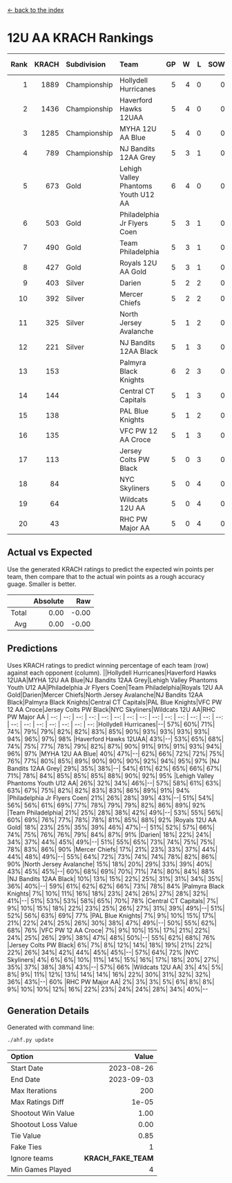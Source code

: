 [<- back to the index](readme.md)
# 12U AA KRACH Rankings
Rank|KRACH|Subdivision|Team|GP|W|L|SOW|SOL|T|SoS|Exp Wins|Win Diff
---:|---:|:---|:---|---:|---:|---:|---:|---:|---:|---:|---:|---:
1|1889|Championship|Hollydell Hurricanes|5|4|0|0|0|1|356|4.8|-0.0
2|1436|Championship|Haverford Hawks 12UAA|5|4|0|0|0|1|257|4.8|-0.0
3|1285|Championship|MYHA 12U AA Blue|5|4|0|0|0|1|225|4.8|-0.0
4|789|Championship|NJ Bandits 12AA Grey|5|3|1|0|0|1|590|3.8|-0.0
5|673|Gold|Lehigh Valley Phantoms Youth U12 AA|6|4|0|0|0|2|190|5.7|0.0
6|503|Gold|Philadelphia Jr Flyers Coen|5|3|1|0|0|1|262|3.9|0.0
7|490|Gold|Team Philadelphia|5|3|1|0|0|1|303|3.9|0.0
8|427|Gold|Royals 12U AA Gold|5|3|1|0|0|1|226|3.9|0.0
9|403|Silver|Darien|5|2|2|0|0|1|690|2.8|-0.0
10|392|Silver|Mercer Chiefs|5|2|2|0|0|1|556|2.9|0.0
11|325|Silver|North Jersey Avalanche|5|1|2|0|0|2|696|2.7|0.0
12|221|Silver|NJ Bandits 12AA Black|5|1|3|0|0|1|855|1.8|-0.0
13|153||Palmyra Black Knights|6|2|3|0|0|1|517|2.9|0.0
14|144||Central CT Capitals|5|1|3|0|0|1|561|1.8|-0.0
15|138||PAL Blue Knights|5|1|2|0|0|2|224|2.7|0.0
16|135||VFC PW 12 AA Croce|5|1|3|0|0|1|353|1.9|0.0
17|113||Jersey Colts PW Black|5|0|3|0|0|2|559|1.7|0.0
18|84||NYC Skyliners|5|0|4|0|0|1|667|0.9|0.0
19|64||Wildcats 12U AA|5|0|4|0|0|1|579|0.9|0.0
20|43||RHC PW Major AA|5|0|4|0|0|1|297|0.9|0.0

## Actual vs Expected
Use the generated KRACH ratings to predict the expected win points per team, then compare that to the actual win points as a rough accuracy guage. Smaller is better.

||Absolute|Raw
|---:|---:|---:
|Total|0.00|-0.00
|Avg|0.00|-0.00

## Predictions
Uses KRACH ratings to predict winning percentage of each team (row) against each opponent (column).
||Hollydell Hurricanes|Haverford Hawks 12UAA|MYHA 12U AA Blue|NJ Bandits 12AA Grey|Lehigh Valley Phantoms Youth U12 AA|Philadelphia Jr Flyers Coen|Team Philadelphia|Royals 12U AA Gold|Darien|Mercer Chiefs|North Jersey Avalanche|NJ Bandits 12AA Black|Palmyra Black Knights|Central CT Capitals|PAL Blue Knights|VFC PW 12 AA Croce|Jersey Colts PW Black|NYC Skyliners|Wildcats 12U AA|RHC PW Major AA
| --: | --: | --: | --: | --: | --: | --: | --: | --: | --: | --: | --: | --: | --: | --: | --: | --: | --: | --: | --: | --: 
|Hollydell Hurricanes|--| 57%| 60%| 71%| 74%| 79%| 79%| 82%| 82%| 83%| 85%| 90%| 93%| 93%| 93%| 93%| 94%| 96%| 97%| 98%
|Haverford Hawks 12UAA| 43%|--| 53%| 65%| 68%| 74%| 75%| 77%| 78%| 79%| 82%| 87%| 90%| 91%| 91%| 91%| 93%| 94%| 96%| 97%
|MYHA 12U AA Blue| 40%| 47%|--| 62%| 66%| 72%| 72%| 75%| 76%| 77%| 80%| 85%| 89%| 90%| 90%| 90%| 92%| 94%| 95%| 97%
|NJ Bandits 12AA Grey| 29%| 35%| 38%|--| 54%| 61%| 62%| 65%| 66%| 67%| 71%| 78%| 84%| 85%| 85%| 85%| 88%| 90%| 92%| 95%
|Lehigh Valley Phantoms Youth U12 AA| 26%| 32%| 34%| 46%|--| 57%| 58%| 61%| 63%| 63%| 67%| 75%| 82%| 82%| 83%| 83%| 86%| 89%| 91%| 94%
|Philadelphia Jr Flyers Coen| 21%| 26%| 28%| 39%| 43%|--| 51%| 54%| 56%| 56%| 61%| 69%| 77%| 78%| 79%| 79%| 82%| 86%| 89%| 92%
|Team Philadelphia| 21%| 25%| 28%| 38%| 42%| 49%|--| 53%| 55%| 56%| 60%| 69%| 76%| 77%| 78%| 78%| 81%| 85%| 88%| 92%
|Royals 12U AA Gold| 18%| 23%| 25%| 35%| 39%| 46%| 47%|--| 51%| 52%| 57%| 66%| 74%| 75%| 76%| 76%| 79%| 84%| 87%| 91%
|Darien| 18%| 22%| 24%| 34%| 37%| 44%| 45%| 49%|--| 51%| 55%| 65%| 73%| 74%| 75%| 75%| 78%| 83%| 86%| 90%
|Mercer Chiefs| 17%| 21%| 23%| 33%| 37%| 44%| 44%| 48%| 49%|--| 55%| 64%| 72%| 73%| 74%| 74%| 78%| 82%| 86%| 90%
|North Jersey Avalanche| 15%| 18%| 20%| 29%| 33%| 39%| 40%| 43%| 45%| 45%|--| 60%| 68%| 69%| 70%| 71%| 74%| 80%| 84%| 88%
|NJ Bandits 12AA Black| 10%| 13%| 15%| 22%| 25%| 31%| 31%| 34%| 35%| 36%| 40%|--| 59%| 61%| 62%| 62%| 66%| 73%| 78%| 84%
|Palmyra Black Knights|  7%| 10%| 11%| 16%| 18%| 23%| 24%| 26%| 27%| 28%| 32%| 41%|--| 51%| 53%| 53%| 58%| 65%| 70%| 78%
|Central CT Capitals|  7%|  9%| 10%| 15%| 18%| 22%| 23%| 25%| 26%| 27%| 31%| 39%| 49%|--| 51%| 52%| 56%| 63%| 69%| 77%
|PAL Blue Knights|  7%|  9%| 10%| 15%| 17%| 21%| 22%| 24%| 25%| 26%| 30%| 38%| 47%| 49%|--| 50%| 55%| 62%| 68%| 76%
|VFC PW 12 AA Croce|  7%|  9%| 10%| 15%| 17%| 21%| 22%| 24%| 25%| 26%| 29%| 38%| 47%| 48%| 50%|--| 55%| 62%| 68%| 76%
|Jersey Colts PW Black|  6%|  7%|  8%| 12%| 14%| 18%| 19%| 21%| 22%| 22%| 26%| 34%| 42%| 44%| 45%| 45%|--| 57%| 64%| 72%
|NYC Skyliners|  4%|  6%|  6%| 10%| 11%| 14%| 15%| 16%| 17%| 18%| 20%| 27%| 35%| 37%| 38%| 38%| 43%|--| 57%| 66%
|Wildcats 12U AA|  3%|  4%|  5%|  8%|  9%| 11%| 12%| 13%| 14%| 14%| 16%| 22%| 30%| 31%| 32%| 32%| 36%| 43%|--| 60%
|RHC PW Major AA|  2%|  3%|  3%|  5%|  6%|  8%|  8%|  9%| 10%| 10%| 12%| 16%| 22%| 23%| 24%| 24%| 28%| 34%| 40%|--

## Generation Details

Generated with command line:
```
./ahf.py update
```

| Option | Value |
| :----- | ----: |
| Start Date | 2023-08-26 |
| End Date | 2023-09-03 |
| Max Iterations | 200 |
| Max Ratings Diff | 1e-05 |
| Shootout Win Value | 1.00 |
| Shootout Loss Value | 0.00 |
| Tie Value | 0.85 |
| Fake Ties | 1 |
| Ignore teams | __KRACH_FAKE_TEAM__ |
| Min Games Played | 4 |

